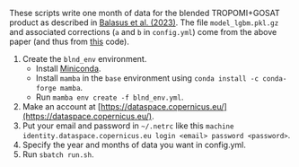 These scripts write one month of data for the blended TROPOMI+GOSAT product as described in [Balasus et al. (2023)](https://doi.org/10.5194/amt-2023-47). The file `model_lgbm.pkl.gz` and associated corrections (`a` and `b` in `config.yml`) come from the above paper (and thus from [this](https://github.com/nicholasbalasus/blended_tropomi_gosat_methane) code).

1. Create the `blnd_env` environment.
    - Install [Miniconda](https://docs.conda.io/projects/miniconda/en/latest/miniconda-install.html).
    - Install `mamba` in the `base` environment using `conda install -c conda-forge mamba`.
    - Run `mamba env create -f blnd_env.yml`.
2. Make an account at [https://dataspace.copernicus.eu/](https://dataspace.copernicus.eu/).
3. Put your email and password in `~/.netrc` like this `machine identity.dataspace.copernicus.eu login <email> password <password>`.
4. Specify the year and months of data you want in config.yml.
5. Run `sbatch run.sh`.